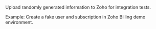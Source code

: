 Upload randomly generated information to Zoho for integration tests.

Example: Create a fake user and subscription in Zoho Billing demo environment.
